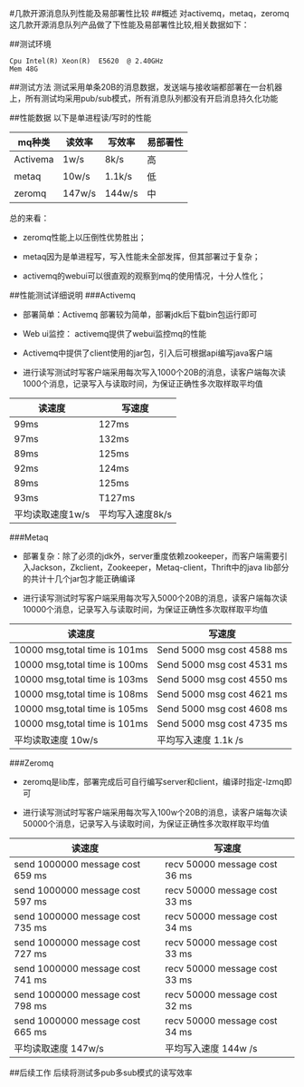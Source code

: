 #几款开源消息队列性能及易部署性比较
##概述
对activemq，metaq，zeromq这几款开源消息队列产品做了下性能及易部署性比较,相关数据如下：

 

##测试环境

	Cpu Intel(R) Xeon(R)  E5620  @ 2.40GHz 
	Mem 48G

##测试方法
测试采用单条20B的消息数据，发送端与接收端都部署在一台机器上，所有测试均采用pub/sub模式，所有消息队列都没有开启消息持久化功能

 

##性能数据
以下是单进程读/写时的性能


mq种类 | 读效率 | 写效率 | 易部署性
----- | ---------- | ---------- | -----
Activema |   1w/s | 8k/s | 高
metaq | 10w/s | 1.1k/s | 低
zeromq | 147w/s | 144w/s | 中

 

总的来看：

* zeromq性能上以压倒性优势胜出；

* metaq因为是单进程写，写入性能未全部发挥，但其部署过于复杂；

* activemq的webui可以很直观的观察到mq的使用情况，十分人性化；

##性能测试详细说明
###Activemq
* 部署简单：Activemq 部署较为简单，部署jdk后下载bin包运行即可

* Web ui监控： activemq提供了webui监控mq的性能

* Activemq中提供了client使用的jar包，引入后可根据api编写java客户端

* 进行读写测试时写客户端采用每次写入1000个20B的消息，读客户端每次读1000个消息，记录写入与读取时间，为保证正确性多次取样取平均值

读速度 | 写速度
---- | ---
99ms | 127ms
97ms | 132ms
89ms | 125ms
92ms | 124ms
89ms | 125ms
93ms | T127ms
平均读取速度1w/s | 平均写入速度8k/s

###Metaq
* 部署复杂：除了必须的jdk外，server重度依赖zookeeper，而客户端需要引入Jackson，Zkclient，Zookeeper，Metaq-client，Thrift中的java lib部分的共计十几个jar包才能正确编译

* 进行读写测试时写客户端采用每次写入5000个20B的消息，读客户端每次读10000个消息，记录写入与读取时间，为保证正确性多次取样取平均值

读速度 | 写速度
----- | -----
10000 msg,total time is 101ms | Send 5000 msg cost 4588 ms
10000 msg,total time is 100ms | Send 5000 msg cost 4531 ms
10000 msg,total time is 103ms | Send 5000 msg cost 4550 ms
10000 msg,total time is 108ms | Send 5000 msg cost 4621 ms
10000 msg,total time is 105ms | Send 5000 msg cost 4608 ms
10000 msg,total time is 101ms | Send 5000 msg cost 4735 ms
平均读取速度 10w/s | 平均写入速度 1.1k /s 
 

###Zeromq
* zeromq是lib库，部署完成后可自行编写server和client，编译时指定-lzmq即可

* 进行读写测试时写客户端采用每次写入100w个20B的消息，读客户端每次读50000个消息，记录写入与读取时间，为保证正确性多次取样取平均值

 

读速度 | 写速度
----- | -----
send 1000000 message cost 659 ms | recv 50000 message cost 36 ms
send 1000000 message cost 597 ms | recv 50000 message cost 33 ms
send 1000000 message cost 735 ms | recv 50000 message cost 34 ms
send 1000000 message cost 727 ms | recv 50000 message cost 33 ms
send 1000000 message cost 741 ms | recv 50000 message cost 33 ms
send 1000000 message cost 798 ms | recv 50000 message cost 32 ms
send 1000000 message cost 665 ms | recv 50000 message cost 34 ms
平均读取速度 147w/s |平均写入速度 144w /s 
 

##后续工作
后续将测试多pub多sub模式的读写效率



